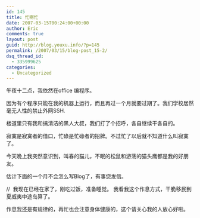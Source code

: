 ```yaml
---
id: 145
title: 忙啊忙
date: 2007-03-15T00:24:00+00:00
author: Eric
comments: true
layout: post
guid: http://blog.youxu.info/?p=145
permalink: /2007/03/15/blog-post_15-2/
dsq_thread_id:
  - 335999625
categories:
  - Uncategorized
---
```

午夜十二点，我依然在office 编程序。
  
因为有个程序只能在我的机器上运行，而且再过一个月就要过期了。我们学校居然毫无人性的禁止外网SSH.
  
楼道里只有我和搞清洁的黑人大叔，我们打了个招呼，各自继续干各自的。
  
寂寞是寂寞者的借口，忙碌是忙碌者的招牌。不过忙了以后就不知道什么叫寂寞了。
  
今天晚上我突然意识到，叫春的猫儿，不眠的松鼠和游荡的猫头鹰都是我的好朋友。

估计下面的一个月不会怎么写Blog了，有事您发信。

//  我现在已经在家了，刚吃过饭，准备睡觉。 我看我这个作息方式，干脆移民到夏威夷中途岛算了。
  
作息我还是有规律的，再忙也会注意身体健康的，这个请关心我的人放心好啦。